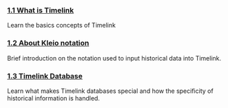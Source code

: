 
### [1.1 What is Timelink](app://obsidian.md/1.1%20What%20is%20Timelink.md)

Learn the basics concepts of Timelink

### [1.2 About Kleio notation](app://obsidian.md/1.2%20About%20Kleio%20notation.md)

Brief introduction on the notation used to input historical data into Timelink.

### [1.3 Timelink Database](app://obsidian.md/1.3%20Timelink%20Database.md)

Learn what makes Timelink databases special and how the specificity of historical information is handled.
